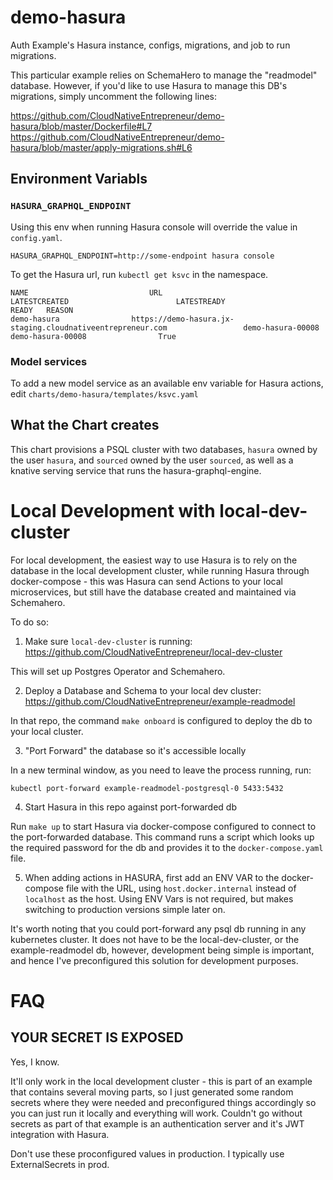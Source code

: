 # demo-hasura

Auth Example's Hasura instance, configs, migrations, and job to run migrations.

This particular example relies on SchemaHero to manage the "readmodel" database. However, if you'd like to use Hasura to manage this DB's migrations, simply uncomment the following lines:

https://github.com/CloudNativeEntrepreneur/demo-hasura/blob/master/Dockerfile#L7
https://github.com/CloudNativeEntrepreneur/demo-hasura/blob/master/apply-migrations.sh#L6

## Environment Variabls

### `HASURA_GRAPHQL_ENDPOINT`

Using this env when running Hasura console will override the value in `config.yaml`.

```
HASURA_GRAPHQL_ENDPOINT=http://some-endpoint hasura console
```

To get the Hasura url, run `kubectl get ksvc` in the namespace.

```
NAME                           URL                                                                LATESTCREATED                        LATESTREADY                          READY   REASON
demo-hasura                https://demo-hasura.jx-staging.cloudnativeentrepreneur.com                 demo-hasura-00008                demo-hasura-00008                True   
```

### Model services

To add a new model service as an available env variable for Hasura actions, edit `charts/demo-hasura/templates/ksvc.yaml`

## What the Chart creates

This chart provisions a PSQL cluster with two databases, `hasura` owned by the user `hasura`, and `sourced` owned by the user `sourced`, as well as a knative serving service that runs the hasura-graphql-engine.

# Local Development with local-dev-cluster

For local development, the easiest way to use Hasura is to rely on the database in the local development cluster, while running Hasura through docker-compose - this was Hasura can send Actions to your local microservices, but still have the database created and maintained via Schemahero.

To do so:

1. Make sure `local-dev-cluster` is running: https://github.com/CloudNativeEntrepreneur/local-dev-cluster

This will set up Postgres Operator and Schemahero.

2. Deploy a Database and Schema to your local dev cluster: https://github.com/CloudNativeEntrepreneur/example-readmodel

In that repo, the command `make onboard` is configured to deploy the db to your local cluster.

3. "Port Forward" the database so it's accessible locally

In a new terminal window, as you need to leave the process running, run:

```
kubectl port-forward example-readmodel-postgresql-0 5433:5432
```

4. Start Hasura in this repo against port-forwarded db

Run `make up` to start Hasura via docker-compose configured to connect to the port-forwarded database. This command runs a script which looks up the required password for the db and provides it to the `docker-compose.yaml` file.

5. When adding actions in HASURA, first add an ENV VAR to the docker-compose file with the URL, using `host.docker.internal` instead of `localhost` as the host. Using ENV Vars is not required, but makes switching to production versions simple later on.

It's worth noting that you could port-forward any psql db running in any kubernetes cluster. It does not have to be the local-dev-cluster, or the example-readmodel db, however, development being simple is important, and hence I've preconfigured this solution for development purposes.

# FAQ

## YOUR SECRET IS EXPOSED

Yes, I know.

It'll only work in the local development cluster - this is part of an example that contains several moving parts, so I just generated some random secrets where they were needed and preconfigured things accordingly so you can just run it locally and everything will work. Couldn't go without secrets as part of that example is an authentication server and it's JWT integration with Hasura.

Don't use these proconfigured values in production. I typically use ExternalSecrets in prod.
